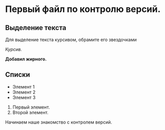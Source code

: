 # Первый файл по контролю версий.

## Выделение текста

Для выделение текста курсивом, обрамите его звездочками 

*Курсив.*

**Добавил жирного.**

## Списки

* Элемент 1
* Элемент 2
* Элемент 3

1. Первый элемент.
2. Второй элемент.

Начинаем наше знакомство с контролем версий.
